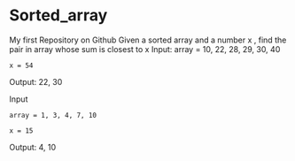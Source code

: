 # Sorted_array
My first Repository on Github
Given a sorted array and a number x , find the pair in array whose sum is closest to x
Input:
    array = 10, 22, 28, 29, 30, 40

    x = 54

Output: 22, 30

Input

    array = 1, 3, 4, 7, 10

    x = 15

Output: 4, 10
